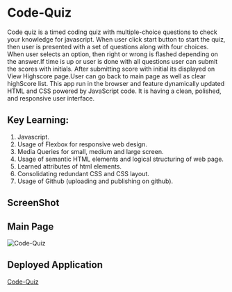 # Code-Quiz

Code quiz is a timed coding quiz with multiple-choice questions to check your knowledge for javascript.
When user click start button to start the quiz, then user is presented with a set of questions along with four choices. When user selects an option, then right or wrong is flashed depending on the answer.If time is up or user is done with all questions user can submit the scores with initials.
After submitting score with initial its displayed on View Highscore page.User can go back to main page as well as clear highScore list.
This app run in the browser and feature dynamically updated HTML and CSS powered by JavaScript code. It is having a clean, polished, and responsive user interface.

## Key Learning:

1. Javascript.
2. Usage of Flexbox for responsive web design.
3. Media Queries for small, medium and large screen.
4. Usage of semantic HTML elements and logical structuring of web page.
5. Learned attributes of html elements.
6. Consolidating redundant CSS and CSS layout.
7. Usage of Github (uploading and publishing on github).

## ScreenShot

## Main Page

![Code-Quiz](./assets/images/image1)

## Deployed Application

[Code-Quiz]()
